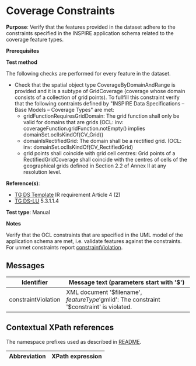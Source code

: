 # Coverage Constraints

**Purpose**: Verify that the features provided in the dataset adhere to the constraints specified in the INSPIRE application schema related to the coverage feature types.

**Prerequisites**

**Test method**

The following checks are performed for every feature in the dataset.

* Check that the spatial object type CoverageByDomainAndRange is provided and it is a subtype of GridCoverage (coverage whose domain consists of a collection of grid points). To fullfill this constraint verify that the following contraints defined by "INSPIRE Data Specifications – Base Models – Coverage Types" are met:
  * gridFunctionRequiresGridDomain: The grid function shall only be valid for domains that are grids (OCL: inv: coverageFunction.gridFunction.notEmpty() implies domainSet.oclIsKindOf(CV_Grid))
  * domainIsRectifiedGrid: The domain shall be a rectified grid. (OCL: inv: domainSet.oclIsKindOf(CV_RectifiedGrid)
  * grid points shall coincide with grid cell centres: Grid points of a RectifiedGridCoverage shall coincide with the centres of cells of the geographical grids defined in Section 2.2 of Annex II at any resolution level.

**Reference(s)**: 

* [TG DS Template](./README.md#ref_TG_DS_tmpl) IR requirement Article 4 (2)
* [TG DS-LU](./README.md#ref_TG_DS_LU) 5.3.1.1.4

**Test type**: Manual

**Notes** 


Verify that the OCL constraints that are specified in the UML model of the application schema are met, i.e. validate features against the constraints. For unmet constraints report [constraintViolation](#constraintViolation).

## Messages

Identifier  |  Message text (parameters start with '$')
---------------------------------------------------------- | -------------------------------------------------------------------------
constraintViolation <a name="constraintViolation"/>  |  XML document '$filename', $featureType '$gmlid': The constraint '$constraint' is violated.

## Contextual XPath references

The namespace prefixes used as described in [README](./README.md#namespaces).

Abbreviation                                               |  XPath expression
---------------------------------------------------------- | -------------------------------------------------------------------------


